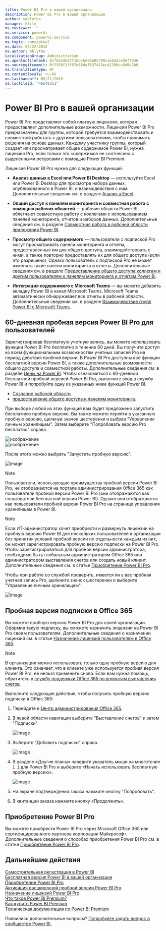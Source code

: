 ```yaml
---
title: Power BI Pro в вашей организации
description: Power BI Pro в вашей организации
author: mgblythe
manager: kfile
ms.reviewer: ''
ms.service: powerbi
ms.component: powerbi-service
ms.topic: conceptual
ms.date: 03/22/2018
ms.author: mblythe
LocalizationGroup: Administration
ms.openlocfilehash: 8cf0a4de37f1bdc6e90a05799caebd2ce0e77046
ms.sourcegitcommit: 0ff358f1ff87e88daf837443ecd1398ca949d2b6
ms.translationtype: HT
ms.contentlocale: ru-RU
ms.lasthandoff: 09/21/2018
ms.locfileid: "46548311"
---
```

# <a name="power-bi-pro-in-your-organization"></a>Power BI Pro в вашей организации

Power BI Pro представляет собой платную лицензию, которая предоставляет дополнительные возможности. Лицензии Power BI Pro предназначены для группы, которой требуется взаимодействовать и совместной работать с другими пользователями, чтобы принимать решения на основе данных.  Каждому участнику группы, который создает или просматривает общее содержимое Power BI, нужна лицензия Pro, если только это содержимое не соотнесено с выделенными ресурсами с помощью Power BI Premium.

Лицензия Power BI Pro нужна для следующих функций:

* **Анализ данных в Excel или Power BI Desktop** — используйте Excel или Power BI Desktop для просмотра набора данных, опубликованного в Power BI, и взаимодействия с ним. Дополнительные сведения см. в разделе [Анализ в Excel](service-analyze-in-excel.md).

* **Общий доступ к панелям мониторинга и совместная работа с помощью рабочих областей** — рабочие области Power BI облегчают совместную работу с коллегами с использованием панелей мониторинга, отчетов и наборов данных. Дополнительные сведения см. в разделе [Совместная работа в рабочей области приложения Power BI](service-collaborate-power-bi-workspace.md).

* **Просмотр общего содержимого** — пользователи с подпиской Pro могут просматривать панели мониторинга и отчеты, предоставленные им для общего доступа, взаимодействовать с ними, а также повторно предоставлять их для общего доступа (если это разрешено). Однако пользователь с подпиской Pro не может изменять такие панели мониторинга и отчеты. Дополнительные сведения см. в разделе [Предоставление общего доступа коллегам и другим пользователям к панелям мониторинга и отчетам Power BI](service-share-dashboards.md).

* **Интеграция содержимого с Microsoft Teams** — вы можете добавить вкладку Power BI в канал Microsoft Teams. Microsoft Teams автоматически обнаруживает все отчеты в рабочей области. Дополнительные сведения см. в разделе [Взаимодействие групп Power BI с Microsoft Teams](https://powerbi.microsoft.com/en-us/blog/power-bi-teams-up-with-microsoft-teams/). 

## <a name="power-bi-pro-60-day-trial-for-individuals"></a>60-дневная пробная версия Power BI Pro для пользователей

Зарегистрировав бесплатную учетную запись, вы можете использовать функции Power BI Pro бесплатно в течение 60 дней. Вы получите доступ ко всем функциональным возможностям учетных записей Pro на период действия пробной версии. В Power BI Pro доступны все функции бесплатной версии Power BI, а также дополнительные возможности общего доступа и совместной работы. Дополнительные сведения см. в разделе [Цены на Power BI](https://powerbi.microsoft.com/en-us/pricing/). Чтобы ознакомиться с 60-дневной бесплатной пробной версией Power BI Pro, выполните вход в службу Power BI и попробуйте одну из указанных ниже функций Power BI.

* [Создание рабочей области](consumer/end-user-create-apps.md)
* [предоставление общего доступа к панелям мониторинга](service-share-dashboards.md).

При выборе любой из этих функций вам будет предложено запустить бесплатную пробную версию. Вы также можете перейти в указанную пробную версию, щелкнув значок шестеренки и выбрав "Управление личным хранилищем". Затем выберите "Попробовать версию Pro бесплатно" справа.

   ![изображение](media/service-power-bi-pro-in-your-organization/service-power-bi-pro-in-your-organization-01.png)
   </br>
   ![изображение](media/service-power-bi-pro-in-your-organization/service-power-bi-pro-in-your-organization-02.png)

После этого можно выбрать "Запустить пробную версию".

   ![image](media/service-power-bi-pro-in-your-organization/service-power-bi-pro-in-your-organization-03.png)

> [!NOTE]
> Пользователи, использующие преимущества пробной версии Power BI Pro, не отображаются на портале администрирования Office 365 как пользователи пробной версии Power BI Pro (они отображаются как пользователи бесплатной версии Power BI). Однако они отображаются как пользователи пробной версии Power BI Pro на странице управления хранилищем в Power BI.
>

> [!NOTE]
> Если ИТ-администратор хочет приобрести и развернуть лицензии на пробную версию Power BI для нескольких пользователей в организации без принятия условий пробной версии по отдельности каждым из них, он может зарегистрировать пробную версию подписки на Power BI Pro. Чтобы зарегистрироваться для пробной версии администратора, необходимо быть глобальным администратором Office 365 или администратором выставления счетов или создать новый клиент. Дополнительные сведения см. в статье [Приобретение Power BI Pro](service-admin-purchasing-power-bi-pro.md).
>

Чтобы при работе со службой проверить, имеется ли у вас пробная учетная запись Pro, щелкните значок шестеренки и выберите "Управление личным хранилищем".

   ![image](media/service-power-bi-pro-in-your-organization/service-power-bi-pro-in-your-organization-04.png)

## <a name="subscription-trial-in-office-365"></a>Пробная версия подписки в Office 365

Вы можете пробную версию Power BI Pro для своей организации. Оформив такую подписку, вы сможете назначить лицензии на Power BI Pro своим пользователям. Дополнительные сведения о назначении лицензий см. в статье [Назначение лицензий пользователям в Office 365](https://support.office.com/en-us/article/assign-licenses-to-users-in-office-365-for-business-997596b5-4173-4627-b915-36abac6786dc?ui=en-US&rs=en-US&ad=US).

> [!NOTE]
> В организации можно использовать только одну пробную версию для клиента. Это означает, что в клиенте уже используется пробная версия Power BI Pro, ее нельзя применить снова. Если вам нужна помощь, обратитесь в [службу поддержки Office 365 по вопросам выставления счетов](https://support.office.microsoft.com/en-us/article/contact-support-for-business-products-admin-help-32a17ca7-6fa0-4870-8a8d-e25ba4ccfd4b?CorrelationId=552bbf37-214f-4202-80cb-b94240dcd671&ui=en-US&rs=en-US&ad=US).
>

Выполните следующие действия, чтобы получить пробную версию подписки в Offiec 365:

1. Перейдите в [Центр администрирования Office 365](https://portal.office.com/adminportal/home#/homepage).
2. В левой области навигации выберите "Выставление счетов" и затем "Подписки".

   ![image](media/service-power-bi-pro-in-your-organization/service-power-bi-pro-in-your-organization-05.png)

3. Выберите "Добавить подписки" справа.

   ![image](media/service-power-bi-pro-in-your-organization/service-power-bi-pro-in-your-organization-06.png)

4. В разделе «Другие планы» наведите указатель мыши на многоточие (…) для Power BI Pro и выберите «Начать использовать бесплатную пробную версию».

   ![image](media/service-power-bi-pro-in-your-organization/service-power-bi-pro-in-your-organization-07.png) 

5. На экране подтверждения заказа нажмите кнопку "Попробовать".
6. В квитанции заказа нажмите кнопку «Продолжить».

## <a name="purchasing-power-bi-pro"></a>Приобретение Power BI Pro

Вы можете приобрести Power BI Pro через Microsoft Office 365 или сертифицированного партнера корпорации Майкрософт. Дополнительные сведения о способах приобретения Power BI Pro см. в статье [Приобретение Power BI Pro](service-admin-purchasing-power-bi-pro.md).

## <a name="next-steps"></a>Дальнейшие действия
[Самостоятельная регистрация в Power BI](service-admin-signing-up-for-power-bi-with-a-new-office-365-trial.md)
<br/>
[Бесплатная версия Power BI в вашей организации](service-admin-service-free-in-your-organization.md)
<br/>
[Приобретение Power BI Pro](service-admin-purchasing-power-bi-pro.md)
<br/>
[Активация расширенной пробной версии Power BI Pro](service-extended-pro-trial.md)
<br/>
[Назначение лицензий Power BI Pro](service-admin-assigning-power-bi-pro-licenses.md)
<br/>
[Что такое Power BI Premium?](service-admin-premium-manage.md)
<br/>
[Как купить Power BI Premium](service-admin-premium-purchase.md)
<br/>
[Техническая документация по Power BI Premium](https://aka.ms/pbipremiumwhitepaper)

Появились дополнительные вопросы? [Попробуйте задать вопрос в сообществе Power BI.](https://community.powerbi.com/)